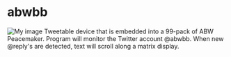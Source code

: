 abwbb
=====
![My image](nomadmtb.github.com/abwbb/images/icon.png)
Tweetable device that is embedded into a 99-pack of ABW Peacemaker.
Program will monitor the Twitter account @abwbb.
When new @reply's are detected, text will scroll along a matrix display.
